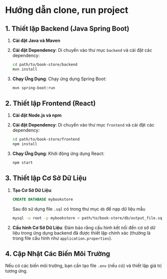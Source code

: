 # Hướng dẫn clone, run project

## 1. Thiết lập Backend (Java Spring Boot)

1. **Cài đặt Java và Maven**

2. **Cài đặt Dependency**: Di chuyển vào thư mục `backend` và cài đặt các dependency:

    ```bash
    cd path/to/book-store/backend
    mvn install
    ```

3. **Chạy Ứng Dụng**: Chạy ứng dụng Spring Boot:

    ```bash
    mvn spring-boot:run
    ```

## 2. Thiết lập Frontend (React)

1. **Cài đặt Node.js và npm**

2. **Cài đặt Dependency**: Di chuyển vào thư mục `frontend` và cài đặt các dependency:

    ```bash
    cd path/to/book-store/frontend
    npm install
    ```

3. **Chạy Ứng Dụng**: Khởi động ứng dụng React:

    ```bash
    npm start
    ```

## 3. Thiết lập Cơ Sở Dữ Liệu

1. **Tạo Cơ Sở Dữ Liệu**:
    ```sql
    CREATE DATABASE mybookstore
    ```
    Sau đó sử dụng file `.sql` có trong thư mục `db` để nạp dữ liệu mẫu
    ```bash
    mysql -u root -p mybookstore < path/to/book-store/db/output_file.sql
    ```

2. **Cấu hình Cơ Sở Dữ Liệu**: Đảm bảo rằng cấu hình kết nối đến cơ sở dữ liệu trong ứng dụng backend đã được thiết lập chính xác (thường là trong file cấu hình như `application.properties`).

## 4. Cập Nhật Các Biến Môi Trường

Nếu có các biến môi trường, bạn cần tạo file `.env` (nếu có) và thiết lập giá trị tương ứng.

